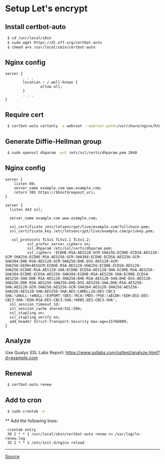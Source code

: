 # Setup Let's encrypt

## Install certbot-auto
```bash
 $ cd /usr/local/sbin
 $ sudo wget https://dl.eff.org/certbot-auto
 $ chmod a+x /usr/local/sbin/certbot-auto
```

## Nginx config
```
server {
        . . .
        location ~ /.well-known {
                allow all;
        }
        . . .
}
```

## Require cert
```bash
 $ certbot-auto certonly -a webroot --webroot-path=/usr/share/nginx/html -d example.com -d www.example.com
```

## Generate Diffie-Hellman group
```bash
 $ sudo openssl dhparam -out /etc/ssl/certs/dhparam.pem 2048
```

## Nginx config
```
server {
    listen 80;
    server_name example.com www.example.com;
    return 301 https://$host$request_uri;
}

server {
  listen 443 ssl;

  server_name example.com www.example.com;

  ssl_certificate /etc/letsencrypt/live/example.com/fullchain.pem;
  ssl_certificate_key /etc/letsencrypt/live/example.com/privkey.pem;

   ssl_protocols TLSv1 TLSv1.1 TLSv1.2;
          ssl_prefer_server_ciphers on;
          ssl_dhparam /etc/ssl/certs/dhparam.pem;
          ssl_ciphers 'ECDHE-RSA-AES128-GCM-SHA256:ECDHE-ECDSA-AES128-GCM-SHA256:ECDHE-RSA-AES256-GCM-SHA384:ECDHE-ECDSA-AES256-GCM-SHA384:DHE-RSA-AES128-GCM-SHA256:DHE-DSS-AES128-GCM-SHA256:kEDH+AESGCM:ECDHE-RSA-AES128-SHA256:ECDHE-ECDSA-AES128-SHA256:ECDHE-RSA-AES128-SHA:ECDHE-ECDSA-AES128-SHA:ECDHE-RSA-AES256-SHA384:ECDHE-ECDSA-AES256-SHA384:ECDHE-RSA-AES256-SHA:ECDHE-ECDSA-AES256-SHA:DHE-RSA-AES128-SHA256:DHE-RSA-AES128-SHA:DHE-DSS-AES128-SHA256:DHE-RSA-AES256-SHA256:DHE-DSS-AES256-SHA:DHE-RSA-AES256-SHA:AES128-GCM-SHA256:AES256-GCM-SHA384:AES128-SHA256:AES256-SHA256:AES128-SHA:AES256-SHA:AES:CAMELLIA:DES-CBC3-SHA:!aNULL:!eNULL:!EXPORT:!DES:!RC4:!MD5:!PSK:!aECDH:!EDH-DSS-DES-CBC3-SHA:!EDH-RSA-DES-CBC3-SHA:!KRB5-DES-CBC3-SHA';
  ssl_session_timeout 1d;
  ssl_session_cache shared:SSL:50m;
  ssl_stapling on;
  ssl_stapling_verify on;
  add_header Strict-Transport-Security max-age=15768000;
}
```
## Analyze
Use Qualys SSL Labs Report: https://www.ssllabs.com/ssltest/analyze.html?d=example.com

## Renewal
```bash
 $ certbot-auto renew
```

## Add to cron
```bash
 $ sudo crontab -e
```
** Add the following lines:
```
 crontab entry
 30 2 * * 1 /usr/local/sbin/certbot-auto renew >> /var/log/le-renew.log
 35 2 * * 1 /etc/init.d/nginx reload
```

---

[Source](https://www.digitalocean.com/community/tutorials/how-to-secure-nginx-with-let-s-encrypt-on-ubuntu-14-04)
